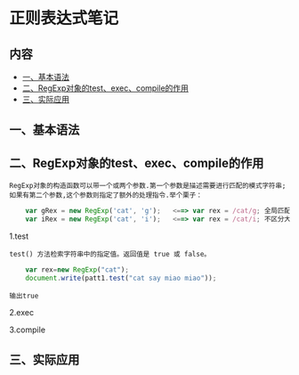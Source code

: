 # 正则表达式笔记

## 内容
* [一、基本语法](#dev-baseinfo)
* [二、RegExp对象的test、exec、compile的作用](#dev-regexp)
* [三、实际应用](#dev-apply)

<a name="dev-baseinfo"></a>
## 一、基本语法

<a name="dev-regexp"></a>
## 二、RegExp对象的test、exec、compile的作用

    RegExp对象的构造函数可以带一个或两个参数.第一个参数是描述需要进行匹配的模式字符串;如果有第二个参数,这个参数则指定了额外的处理指令.举个栗子：
```javascript
    var gRex = new RegExp('cat', 'g');   <==> var rex = /cat/g; 全局匹配
    var iRex = new RegExp('cat', 'i');   <==> var rex = /cat/i; 不区分大小写
```

1.test

    test() 方法检索字符串中的指定值。返回值是 true 或 false。
```javascript
    var rex=new RegExp("cat");
    document.write(patt1.test("cat say miao miao")); 
```
    输出true
2.exec

3.compile

<a name="dev-apply"></a>
## 三、实际应用

